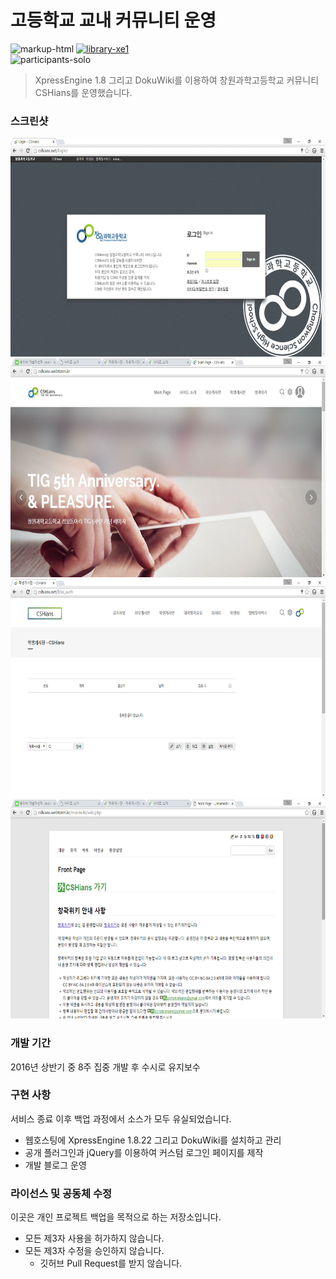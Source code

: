 # 고등학교 교내 커뮤니티 운영

![markup-html][markup-html]
[![library-xe1][library-xe1]][library-xe1-url]
<br>
![participants-solo][participants-solo]

> XpressEngine 1.8 그리고 DokuWiki를 이용하여 창원과학고등학교 커뮤니티 CSHians를 운영했습니다.

### 스크린샷

<img src="static/screenshot_login.png" height="350px">

<img src="static/screenshot_front.png" height="350px">

<img src="static/screenshot_board.png" height="350px">

<img src="static/screenshot_dokuwiki.png" height="350px">

### 개발 기간

2016년 상반기 중 8주 집중 개발 후 수시로 유지보수

### 구현 사항

서비스 종료 이후 백업 과정에서 소스가 모두 유실되었습니다.

  * 웹호스팅에 XpressEngine 1.8.22 그리고 DokuWiki를 설치하고 관리
  * 공개 플러그인과 jQuery를 이용하여 커스텀 로그인 페이지를 제작
  * 개발 블로그 운영

### 라이선스 및 공동체 수정

이곳은 개인 프로젝트 백업을 목적으로 하는 저장소입니다.

  * 모든 제3자 사용을 허가하지 않습니다.
  * 모든 제3자 수정을 승인하지 않습니다.
    * 깃허브 Pull Request를 받지 않습니다.

<!-- Image definitions -->
[markup-html]: https://img.shields.io/badge/Markup-HTML-orange
[library-xe1]: https://img.shields.io/badge/Library-XpressEngine%201.8-green
[library-xe1-url]: https://xe1.xpressengine.com
[participants-solo]: https://img.shields.io/badge/Participants-Solo%20Project-7aa3cc
